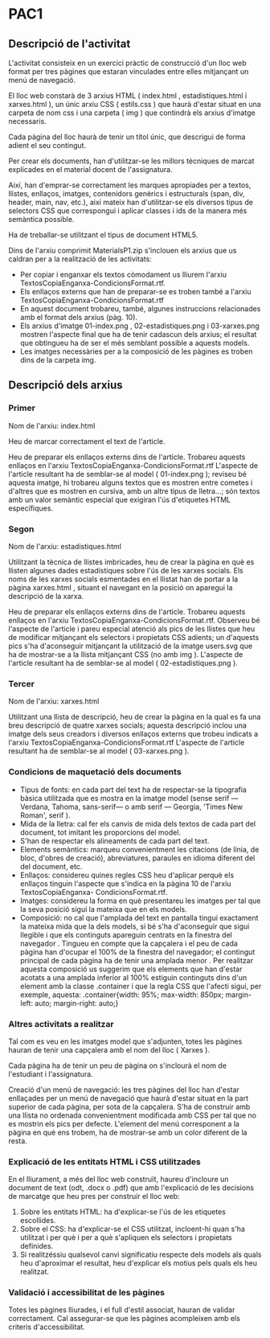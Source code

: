 # PAC1

## Descripció de l'activitat

L'activitat consisteix en un exercici pràctic de construcció d'un lloc web format per tres pàgines que estaran vinculades entre elles mitjançant un menú de
navegació.

El lloc web constarà de 3 arxius HTML ( index.html , estadistiques.html i xarxes.html ), un únic arxiu CSS ( estils.css ) que haurà d'estar situat en una
carpeta de nom css i una carpeta ( img ) que contindrà els arxius d'imatge necessaris.

Cada pàgina del lloc haurà de tenir un títol únic, que descrigui de forma adient el seu contingut.

Per crear els documents, han d'utilitzar-se les millors tècniques de marcat explicades en el material docent de l'assignatura.

Així, han d'emprar-se correctament les marques apropiades per a textos, llistes, enllaços, imatges, contenidors genèrics i estructurals (span, div, header, main, nav, etc.), així mateix han d'utilitzar-se els diversos tipus de selectors CSS que correspongui i aplicar classes i ids de la manera més
semàntica possible.

Ha de treballar-se utilitzant el tipus de document HTML5.

Dins de l'arxiu comprimit MaterialsP1.zip s'inclouen els arxius que us caldran per a la realització de les activitats:
- Per copiar i enganxar els textos còmodament us lliurem l'arxiu TextosCopiaEnganxa-CondicionsFormat.rtf.
- Els enllaços externs que han de preparar-se es troben també a l'arxiu TextosCopiaEnganxa-CondicionsFormat.rtf
- En aquest document trobareu, també, algunes instruccions relacionades amb el format dels arxius (pàg. 10).
- Els arxius d'imatge 01-index.png , 02-estadistiques.png i 03-xarxes.png mostren l'aspecte final que ha de tenir cadascun dels arxius; el resultat que obtingueu ha de ser el més semblant possible a aquests models.
- Les imatges necessàries per a la composició de les pàgines es troben dins de la carpeta img.

## Descripció dels arxius

### Primer

Nom de l'arxiu: index.html

Heu de marcar correctament el text de l'article.

Heu de preparar els enllaços externs dins de l'article. Trobareu aquests enllaços en l'arxiu TextosCopiaEnganxa-CondicionsFormat.rtf
L'aspecte de l'article resultant ha de semblar-se al model ( 01-index.png ); reviseu bé aquesta imatge, hi trobareu alguns textos que es mostren entre
cometes i d'altres que es mostren en cursiva, amb un altre tipus de lletra...; són textos amb un valor semàntic especial que exigiran l'ús d'etiquetes HTML
específiques.

### Segon

Nom de l'arxiu: estadistiques.html

Utilitzant la tècnica de llistes imbricades, heu de crear la pàgina en què es llisten algunes dades estadístiques sobre l'ús de les xarxes socials. Els noms de les xarxes socials esmentades en el llistat han de portar a la pàgina xarxes.html , situant el navegant en la posició on aparegui la descripció de la xarxa.

Heu de preparar els enllaços externs dins de l'article. Trobareu aquests enllaços en l'arxiu TextosCopiaEnganxa-CondicionsFormat.rtf.
Observeu bé l'aspecte de l'article i pareu especial atenció als pics de les llistes que heu de modificar mitjançant els selectors i propietats CSS adients; un
d'aquests pics s'ha d'aconseguir mitjançant la utilització de la imatge users.svg que ha de mostrar-se a la llista mitjançant CSS (no amb img ). L'aspecte
de l'article resultant ha de semblar-se al model ( 02-estadistiques.png ).

### Tercer

Nom de l'arxiu: xarxes.html

Utilitzant una llista de descripció, heu de crear la pàgina en la qual es fa una breu descripció de quatre xarxes socials; aquesta descripció inclou una
imatge dels seus creadors i diversos enllaços externs que trobeu indicats a l'arxiu TextosCopiaEnganxa-CondicionsFormat.rtf
L'aspecte de l'article resultant ha de semblar-se al model ( 03-xarxes.png ).

###  Condicions de maquetació dels documents
- Tipus de fonts: en cada part del text ha de respectar-se la tipografia bàsica utilitzada que es mostra en la imatge model (sense serif — Verdana,
Tahoma, sans-serif— o amb serif — Georgia, 'Times New Roman', serif ).
- Mida de la lletra: cal fer els canvis de mida dels textos de cada part del document, tot imitant les proporcions del model.
- S'han de respectar els alineaments de cada part del text.
- Elements semàntics: marqueu convenientment les citacions (de línia, de bloc, d'obres de creació), abreviatures, paraules en idioma diferent del del
document, etc.
- Enllaços: considereu quines regles CSS heu d'aplicar perquè els enllaços tinguin l'aspecte que s'indica en la pàgina 10 de l'arxiu TextosCopiaEnganxa-
CondicionsFormat.rtf.
- Imatges: considereu la forma en què presentareu les imatges per tal que la seva posició sigui la mateixa que en els models.
- Composició: no cal que l'amplada del text en pantalla tingui exactament la mateixa mida que la dels models, si bé s'ha d'aconseguir que sigui llegible i
que els continguts apareguin centrats en la finestra del navegador . Tingueu en compte que la capçalera i el peu de cada pàgina han d'ocupar el 100%
de la finestra del navegador; el contingut principal de cada pàgina ha de tenir una amplada menor . Per realitzar aquesta composició us suggerim que
els elements que han d'estar acotats a una amplada inferior al 100% estiguin continguts dins d'un element amb la classe .container i que la regla CSS
que l'afecti sigui, per exemple, aquesta: .container{width: 95%; max-width: 850px; margin-left: auto; margin-right: auto;}

### Altres activitats a realitzar

Tal com es veu en les imatges model que s'adjunten, totes les pàgines hauran de tenir una capçalera amb el nom del lloc ( Xarxes ).

Cada pàgina ha de tenir un peu de pàgina on s'inclourà el nom de l'estudiant i l'assignatura.

Creació d'un menú de navegació: les tres pàgines del lloc han d'estar enllaçades per un menú de navegació que haurà d'estar situat en la part superior de
cada pàgina, per sota de la capçalera. S'ha de construir amb una llista no ordenada convenientment modificada amb CSS per tal que no es mostrin els
pics per defecte. L'element del menú corresponent a la pàgina en què ens trobem, ha de mostrar-se amb un color diferent de la resta.

### Explicació de les entitats HTML i CSS utilitzades

En el lliurament, a més del lloc web construït, haureu d'incloure un document de text (odt, .docx o .pdf) que amb l'explicació de les decisions de marcatge
que heu pres per construir el lloc web:

1. Sobre les entitats HTML: ha d'explicar-se l'ús de les etiquetes escollides.
2. Sobre el CSS: ha d'explicar-se el CSS utilitzat, incloent-hi quan s'ha utilitzat i per què i per a què s'apliquen els selectors i propietats definides.
3. Si realitzéssiu qualsevol canvi significatiu respecte dels models als quals heu d'aproximar el resultat, heu d'explicar els motius pels quals els heu
realitzat.

### Validació i accessibilitat de les pàgines

Totes les pàgines lliurades, i el full d'estil associat, hauran de validar correctament. Cal assegurar-se que les pàgines acompleixen amb els criteris
d'accessibilitat.